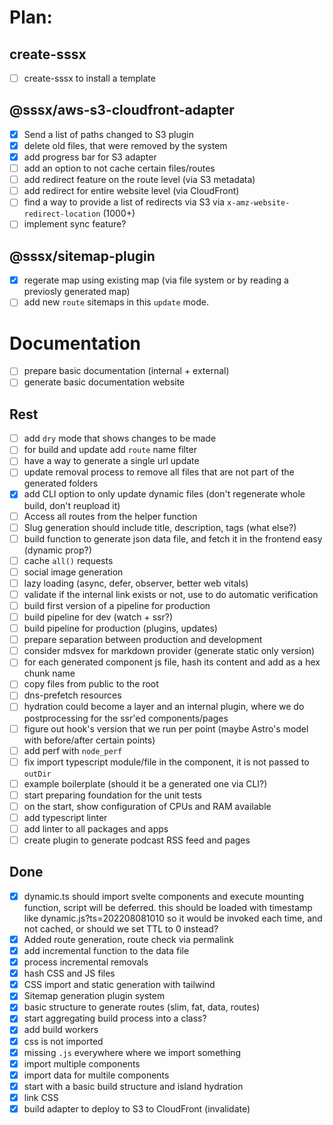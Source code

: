 # Plan:

## create-sssx

- [ ] create-sssx to install a template

## @sssx/aws-s3-cloudfront-adapter

- [x] Send a list of paths changed to S3 plugin
- [x] delete old files, that were removed by the system
- [x] add progress bar for S3 adapter
- [ ] add an option to not cache certain files/routes
- [ ] add redirect feature on the route level (via S3 metadata)
- [ ] add redirect for entire website level (via CloudFront)
- [ ] find a way to provide a list of redirects via S3 via `x-amz-website-redirect-location` (1000+)
- [ ] implement sync feature?

## @sssx/sitemap-plugin

- [x] regerate map using existing map (via file system or by reading a previosly generated map)
- [ ] add new `route` sitemaps in this `update` mode.

# Documentation

- [ ] prepare basic documentation (internal + external)
- [ ] generate basic documentation website

## Rest

- [ ] add `dry` mode that shows changes to be made
- [ ] for build and update add `route` name filter
- [ ] have a way to generate a single url update
- [ ] update removal process to remove all files that are not part of the generated folders
- [x] add CLI option to only update dynamic files (don't regenerate whole build, don't reupload it)
- [ ] Access all routes from the helper function
- [ ] Slug generation should include title, description, tags (what else?)
- [ ] build function to generate json data file, and fetch it in the frontend easy (dynamic prop?)
- [ ] cache `all()` requests
- [ ] social image generation
- [ ] lazy loading (async, defer, observer, better web vitals)
- [ ] validate if the internal link exists or not, use <Link> to do automatic verification
- [ ] build first version of a pipeline for production
- [ ] build pipeline for dev (watch + ssr?)
- [ ] build pipeline for production (plugins, updates)
- [ ] prepare separation between production and development
- [ ] consider mdsvex for markdown provider (generate static only version)
- [ ] for each generated component js file, hash its content and add as a hex chunk name
- [ ] copy files from public to the root
- [ ] dns-prefetch resources
- [ ] hydration could become a layer and an internal plugin, where we do postprocessing for the ssr'ed components/pages
- [ ] figure out hook's version that we run per point (maybe Astro's model with before/after certain points)
- [ ] add perf with `node_perf`
- [ ] fix import typescript module/file in the component, it is not passed to `outDir`
- [ ] example boilerplate (should it be a generated one via CLI?)
- [ ] start preparing foundation for the unit tests
- [ ] on the start, show configuration of CPUs and RAM available
- [ ] add typescript linter
- [ ] add linter to all packages and apps
- [ ] create plugin to generate podcast RSS feed and pages

## Done

- [x] dynamic.ts should import svelte components and execute mounting function, script will be deferred. this should be loaded with timestamp like dynamic.js?ts=202208081010 so it would be invoked each time, and not cached, or should we set TTL to 0 instead?
- [x] Added route generation, route check via permalink
- [x] add incremental function to the data file
- [x] process incremental removals
- [x] hash CSS and JS files
- [x] CSS import and static generation with tailwind
- [x] Sitemap generation plugin system
- [x] basic structure to generate routes (slim, fat, data, routes)
- [x] start aggregating build process into a class?
- [x] add build workers
- [x] css is not imported
- [x] missing `.js` everywhere where we import something
- [x] import multiple components
- [x] import data for multile components
- [x] start with a basic build structure and island hydration
- [x] link CSS
- [x] build adapter to deploy to S3 to CloudFront (invalidate)
